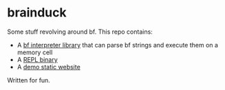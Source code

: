 # brainduck

Some stuff revolving around bf. This repo contains:

- A [bf interpreter library](./packages/brainduck-interpreter/) that can parse bf strings and execute them on a memory cell
- A [REPL binary](./packages/brainduck-repl/)
- A [demo static website](./packages/brainduck-web)

Written for fun.

